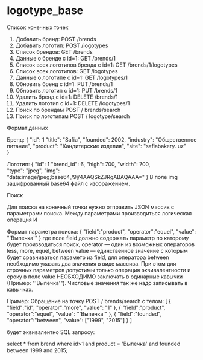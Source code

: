 # logotype_base

Список конечных точек

1. Добавить бренд:					POST /brends
2. Добавить логотип:				POST /logotypes
3. Список брендов:					GET /brends
4. Данные о бренде с id=1:				GET /brends/1
5. Список всех логотипов бренда с id=1:		GET /brends/1/logotypes
6. Список всех логотипов:				GET /logotypes
7. Данные о логотипе с id=1:			GET /logotypes/1
8. Обновить  бренд с id=1:				PUT /brends/1
9. Обновить логотип с id=1:			PUT /brends/1
10. Удалить бренд с id=1:				DELETE /brends/1
11. Удалить логотип с id=1:				DELETE /logotypes/1
12. Поиск по брендам				POST / brends/search
12. Поиск по логотипам				POST / logotype/search


Формат данных

Бренд: {
    "id": 1
    "title": "Sаfia",
    "founded": 2002,
    "industry": "Общественное питание",
    "product": "Кандитерские изделия",
    "site": "safiabakery. uz"    
	}

Логотип: {
       "id": 1
            "brend_id": 6,
	"high": 700,
	"width": 700,	
            "type": "jpeg",
            "img": "data:image/jpeg;base64,/9j/4AAQSkZJRgABAQAAA="
	}
В поле img зашифрованный  base64 файл с изображением.


Поиск

Для поиска на конечный точки нужно отправить JSON массив с параметрами поиска. Между параметрами производиться логическая операция И

Формат параметра поиска: {
		"field":"product",
		"operator":"equel",
    		"value": "'Выпечка'"
				}
где поле  field должно содержать параметр по каторому будет производиться поиск,
operator — один из возможных операторов less, more, equel, between
value — единственное значение с которым будет сравниваться параметр из  field, для оператора between необходимо указать два значения в виде массива.
При этом для строчных параметров допустимы только операция эквивалентности и сроку в поле  value НЕОБХОДИМО заключать в одинарные кавычки (Пример: "'Выпечка'").
Числовые значения так же надо записывать в кавычках.

Пример: 
Обращение на точку POST / brends/search с телом:
[
	{
		"field":"id",
		"operator":"more",
    		"value": "1"
	},
	{
		"field":"product",
		"operator":"equel",
    		"value": "'Выпечка'"
	},
	{
		"field":"founded",
		"operator":"between",
    		"value": ["1999", "2015"]
	}
]

будет эквивалентно SQL запросу:
 
select * from brend where id>1 and product = 'Выпечка' and founded between 1999 and 2015;
